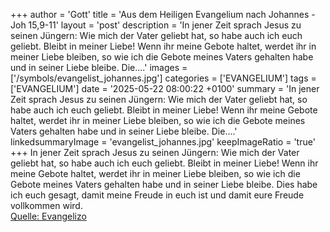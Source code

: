 +++
author = 'Gott'
title = 'Aus dem Heiligen Evangelium nach Johannes - Joh 15,9-11'
layout = 'post'
description = 'In jener Zeit sprach Jesus zu seinen Jüngern: Wie mich der Vater geliebt hat, so habe auch ich euch geliebt. Bleibt in meiner Liebe! Wenn ihr meine Gebote haltet, werdet ihr in meiner Liebe bleiben, so wie ich die Gebote meines Vaters gehalten habe und in seiner Liebe bleibe. Die....'
images = ['/symbols/evangelist_johannes.jpg']
categories = ['EVANGELIUM']
tags = ['EVANGELIUM']
date = '2025-05-22 08:00:22 +0100'
summary = 'In jener Zeit sprach Jesus zu seinen Jüngern: Wie mich der Vater geliebt hat, so habe auch ich euch geliebt. Bleibt in meiner Liebe! Wenn ihr meine Gebote haltet, werdet ihr in meiner Liebe bleiben, so wie ich die Gebote meines Vaters gehalten habe und in seiner Liebe bleibe. Die....'
linkedsummaryImage = 'evangelist_johannes.jpg'
keepImageRatio = 'true'
+++
In jener Zeit sprach Jesus zu seinen Jüngern: Wie mich der Vater geliebt hat, so habe auch ich euch geliebt. Bleibt in meiner Liebe!
Wenn ihr meine Gebote haltet, werdet ihr in meiner Liebe bleiben, so wie ich die Gebote meines Vaters gehalten habe und in seiner Liebe bleibe.
Dies habe ich euch gesagt, damit meine Freude in euch ist und damit eure Freude vollkommen wird.<!--more--><br> [Quelle: Evangelizo](https://evangeliumtagfuertag.org/DE/gospel)